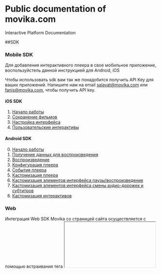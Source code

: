 # Public documentation of movika.com
Interactive Platform Documentation

##SDK 
### Mobile SDK
Для добавления интерактивного плеера в свое мобильное приложение, воспользуйстель данной инструкцией для Android, iOS

Чтобы использовать sdk вам так же понадобится получить API Key для ваших приложений. Напишите нам на email salavat@movika.com или fanis@movika.com, чтобы получить API key.  

#### iOS SDK
1. [Начало работы](https://github.com/movika/public.docs.movika.com/blob/ios/ios/sdk/get_started.md)
2. [Сохранение фильмов](https://github.com/movika/public.docs.movika.com/blob/ios/ios/sdk/save_state.md) 
3. [Настройка интерфейса](https://github.com/movika/public.docs.movika.com/blob/ios/ios/sdk/ui_customization.md) 
4. [Пользовательские интерактивы](https://github.com/movika/public.docs.movika.com/blob/ios/ios/sdk/custom_events.md)

#### Android SDK
0. [Начало работы](/blob/ios/ios/sdk/00-getting-started.md)
1. [Получение данных для воспроизведения](/blob/ios/ios/sdk/01-getting-movie-bundle.md) 
2. [Воспроизведение](/blob/ios/ios/sdk/02-run-interactiveplayerview.md)
3. [Конфигурация плеера](/blob/ios/ios/sdk/03-config.md)
4. [События плеера](/blob/ios/ios/sdk/04-player-events.md)
5. [Кастомизация плеера](/blob/ios/ios/sdk/05-introduce-to-player-customization.md)
6. [Кастомизация элементов интерфейса паузы/воспроизведение](/blob/ios/ios/sdk/06-play-pause-customization.md)
7. [Кастомизация элементов интерфейса смены аудио-дорожек и субтитров](/blob/ios/ios/sdk/07-audio-subtitles-customization.md)
8. [Кастомизация интерактивов](/blob/ios/ios/sdk/08-interactive-customization.md)

### Web 
Интеграция Web SDK Movika со страницей сайта осуществляется с помощью встраивания тега <iframe>.

На странице сайта определяется местоположение тега <iframe>, который описывается следующими параметрами:   

src -  содержит URL, указывающий на путь, содержащий интерактивный видеоконтент;
width - задает ширину плеера проигрываемого видеоконтента;
height -  задает высоту плеера проигрываемого видеоконтента;
allowFullScreen - разрешает или запрещает полноэкранное воспроизведение видео.
Пример тега <iframe>, отображающего интерактивный видеопроигрыватель размером 840x560 пикселей представлен ниже:

```
 <iframe style="width:840px; height:560px" allowFullScreen src="https://movika.com/player/123Sd">
 </iframe>
```

